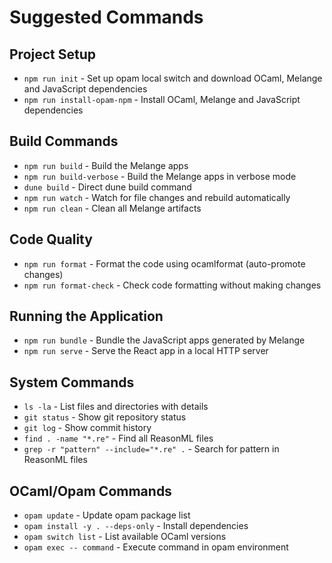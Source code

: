 # Suggested Commands

## Project Setup
- `npm run init` - Set up opam local switch and download OCaml, Melange and JavaScript dependencies
- `npm run install-opam-npm` - Install OCaml, Melange and JavaScript dependencies

## Build Commands
- `npm run build` - Build the Melange apps
- `npm run build-verbose` - Build the Melange apps in verbose mode
- `dune build` - Direct dune build command
- `npm run watch` - Watch for file changes and rebuild automatically
- `npm run clean` - Clean all Melange artifacts

## Code Quality
- `npm run format` - Format the code using ocamlformat (auto-promote changes)
- `npm run format-check` - Check code formatting without making changes

## Running the Application
- `npm run bundle` - Bundle the JavaScript apps generated by Melange
- `npm run serve` - Serve the React app in a local HTTP server

## System Commands
- `ls -la` - List files and directories with details
- `git status` - Show git repository status
- `git log` - Show commit history
- `find . -name "*.re"` - Find all ReasonML files
- `grep -r "pattern" --include="*.re" .` - Search for pattern in ReasonML files

## OCaml/Opam Commands
- `opam update` - Update opam package list
- `opam install -y . --deps-only` - Install dependencies
- `opam switch list` - List available OCaml versions
- `opam exec -- command` - Execute command in opam environment